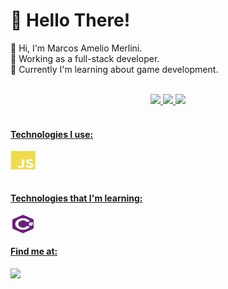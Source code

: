 # 👋 Hello There! 
👋 Hi, I'm Marcos Amelio Merlini. <br>
🔭 Working as a full-stack developer. <br>
🌱 Currently I'm learning about game development. <br><br>

<div align="center">
  <a href="https://github.com/imarcosmerlini">
  <img height="180em" src="https://github-readme-stats.vercel.app/api?username=imarcosmerlini&show_icons=true&theme=tokyonight&include_all_commits=true&count_private=true"/>
  <img height="180em" src="https://github-readme-stats.vercel.app/api/top-langs/?username=imarcosmerlini&layout=compact&langs_count=7&theme=tokyonight"/>
  <img height="180em" src="https://github-readme-streak-stats.herokuapp.com/?user=imarcosmerlini&theme=tokyonight"/>
</div>

<div style="display: inline_block"><br>
  <h4>Technologies I use:</h4>
  <img align="center" alt="Marcos-Js" height="30" width="40" src="https://raw.githubusercontent.com/devicons/devicon/master/icons/javascript/javascript-plain.svg">
</div> 

<div style="display: inline_block"><br>
  <h4>Technologies that I'm learning:</h4>
  <img align="center" alt="Marcos-Js" height="30" width="40" src="https://raw.githubusercontent.com/devicons/devicon/master/icons/csharp/csharp-plain.svg">
</div>

<div>
  <h4>Find me at:</h4>
  <a href="https://www.linkedin.com/in/marcosmerlini/" target="_blank"><img src="https://img.shields.io/badge/-LinkedIn-%230077B5?style=for-the-badge&logo=linkedin&logoColor=white" target="_blank"></a>
</div>
